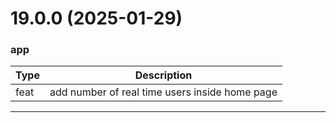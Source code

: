 <a name="19.0.0"></a>

# 19.0.0 (2025-01-29)

### app

| Type | Description                                    |
| -- |------------------------------------------------|
| feat | add number of real time users inside home page |

---
